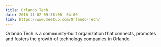 ```yaml
---
title: Orlando Tech
date: 2016-11-02 09:31:00 -04:00
link: https://www.meetup.com/Orlando-Tech/
---
```


Orlando Tech is a community-built organization that connects, promotes and fosters the growth of technology companies in Orlando.